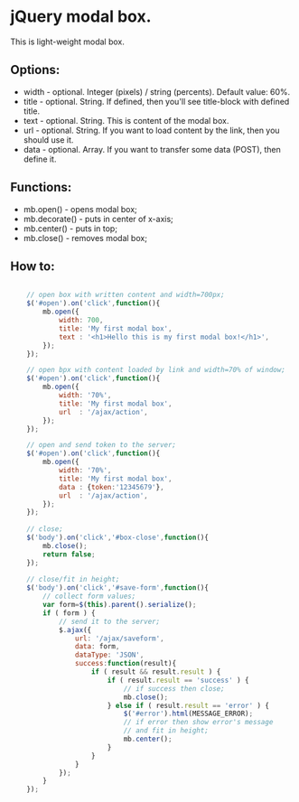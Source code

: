 jQuery modal box.
=================

This is light-weight modal box.

Options:
--------
 - width - optional. Integer (pixels) / string (percents). Default value: 60%.
 - title - optional. String. If defined, then you'll see title-block with defined title.
 - text  - optional. String. This is content of the modal box.
 - url   - optional. String. If you want to load content by the link, then you should use it.
 - data  - optional. Array. If you want to transfer some data (POST), then define it.

Functions:
----------
 - mb.open() - opens modal box;
 - mb.decorate() - puts in center of x-axis;
 - mb.center() - puts in top;
 - mb.close() - removes modal box;

How to:
-------
```javascript

	// open box with written content and width=700px;
	$('#open').on('click',function(){
		mb.open({
			width: 700,
			title: 'My first modal box',
			text : '<h1>Hello this is my first modal box!</h1>',
		});
	});

	// open bpx with content loaded by link and width=70% of window;
	$('#open').on('click',function(){
		mb.open({
			width: '70%',
			title: 'My first modal box',
			url  : '/ajax/action',
		});
	});

	// open and send token to the server;
	$('#open').on('click',function(){
		mb.open({
			width: '70%',
			title: 'My first modal box',
			data : {token:'12345679'},
			url  : '/ajax/action',
		});
	});
	
	// close;
	$('body').on('click','#box-close',function(){
		mb.close();
		return false;
	});
	
	// close/fit in height;
	$('body').on('click','#save-form',function(){
		// collect form values;
		var form=$(this).parent().serialize();
		if ( form ) {
			// send it to the server;
			$.ajax({
				url: '/ajax/saveform',
				data: form,
				dataType: 'JSON',
				success:function(result){
					if ( result && result.result ) {
						if ( result.result == 'success' ) {
							// if success then close;
							mb.close();
						} else if ( result.result == 'error' ) {
							$('#error').html(MESSAGE_ERROR);
							// if error then show error's message
							// and fit in height;
							mb.center();
						}
					}
				}
			});
		}
	});
```
